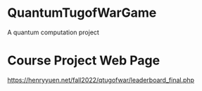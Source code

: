 # QuantumTugofWarGame
A quantum computation project

# Course Project Web Page
https://henryyuen.net/fall2022/qtugofwar/leaderboard_final.php
